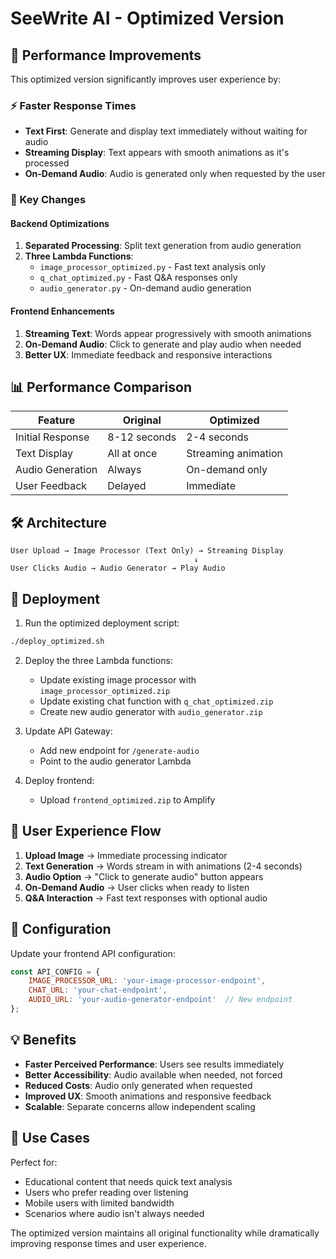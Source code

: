 # SeeWrite AI - Optimized Version

## 🚀 Performance Improvements

This optimized version significantly improves user experience by:

### ⚡ Faster Response Times
- **Text First**: Generate and display text immediately without waiting for audio
- **Streaming Display**: Text appears with smooth animations as it's processed
- **On-Demand Audio**: Audio is generated only when requested by the user

### 🎯 Key Changes

#### Backend Optimizations
1. **Separated Processing**: Split text generation from audio generation
2. **Three Lambda Functions**:
   - `image_processor_optimized.py` - Fast text analysis only
   - `q_chat_optimized.py` - Fast Q&A responses only  
   - `audio_generator.py` - On-demand audio generation

#### Frontend Enhancements
1. **Streaming Text**: Words appear progressively with smooth animations
2. **On-Demand Audio**: Click to generate and play audio when needed
3. **Better UX**: Immediate feedback and responsive interactions

## 📊 Performance Comparison

| Feature | Original | Optimized |
|---------|----------|-----------|
| Initial Response | 8-12 seconds | 2-4 seconds |
| Text Display | All at once | Streaming animation |
| Audio Generation | Always | On-demand only |
| User Feedback | Delayed | Immediate |

## 🛠 Architecture

```
User Upload → Image Processor (Text Only) → Streaming Display
                                         ↓
User Clicks Audio → Audio Generator → Play Audio
```

## 🚀 Deployment

1. Run the optimized deployment script:
```bash
./deploy_optimized.sh
```

2. Deploy the three Lambda functions:
   - Update existing image processor with `image_processor_optimized.zip`
   - Update existing chat function with `q_chat_optimized.zip`
   - Create new audio generator with `audio_generator.zip`

3. Update API Gateway:
   - Add new endpoint for `/generate-audio`
   - Point to the audio generator Lambda

4. Deploy frontend:
   - Upload `frontend_optimized.zip` to Amplify

## 🎨 User Experience Flow

1. **Upload Image** → Immediate processing indicator
2. **Text Generation** → Words stream in with animations (2-4 seconds)
3. **Audio Option** → "Click to generate audio" button appears
4. **On-Demand Audio** → User clicks when ready to listen
5. **Q&A Interaction** → Fast text responses with optional audio

## 🔧 Configuration

Update your frontend API configuration:

```javascript
const API_CONFIG = {
    IMAGE_PROCESSOR_URL: 'your-image-processor-endpoint',
    CHAT_URL: 'your-chat-endpoint',
    AUDIO_URL: 'your-audio-generator-endpoint'  // New endpoint
};
```

## 💡 Benefits

- **Faster Perceived Performance**: Users see results immediately
- **Better Accessibility**: Audio available when needed, not forced
- **Reduced Costs**: Audio only generated when requested
- **Improved UX**: Smooth animations and responsive feedback
- **Scalable**: Separate concerns allow independent scaling

## 🎯 Use Cases

Perfect for:
- Educational content that needs quick text analysis
- Users who prefer reading over listening
- Mobile users with limited bandwidth
- Scenarios where audio isn't always needed

The optimized version maintains all original functionality while dramatically improving response times and user experience.